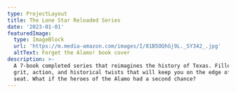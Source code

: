 ```yaml
---
type: ProjectLayout
title: The Lone Star Reloaded Series
date: '2023-01-01'
featuredImage:
  type: ImageBlock
  url: 'https://m.media-amazon.com/images/I/81B5OQhGj9L._SY342_.jpg'
  altText: Forget the Alamo! book cover
description: >-
  A 7-book completed series that reimagines the history of Texas. Filled with
  grit, action, and historical twists that will keep you on the edge of your
  seat. What if the heroes of the Alamo had a second chance?
---
```

